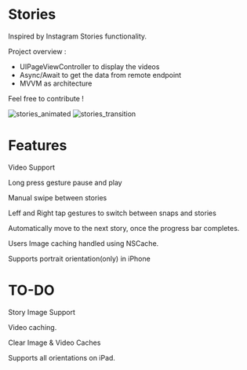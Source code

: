 # Stories

Inspired by Instagram Stories functionality.

Project overview :

 - UIPageViewController to display the videos
 - Async/Await to get the data from remote endpoint
 - MVVM as architecture

Feel free to contribute !


![stories_animated](https://user-images.githubusercontent.com/4942793/175901074-358a5c46-8f0f-4e97-a026-cfab27bb640a.gif)
![stories_transition](https://user-images.githubusercontent.com/4942793/175901095-243ee1a4-bbd7-41d2-99d1-1ee4b885d915.gif)

# Features

Video Support

Long press gesture pause and play

Manual swipe between stories

Leff and Right tap gestures to switch between snaps and stories

Automatically move to the next story, once the progress bar completes.

Users Image caching handled using NSCache.

Supports portrait orientation(only) in iPhone

# TO-DO

Story Image Support

Video caching.

Clear Image & Video Caches

Supports all orientations on iPad.


